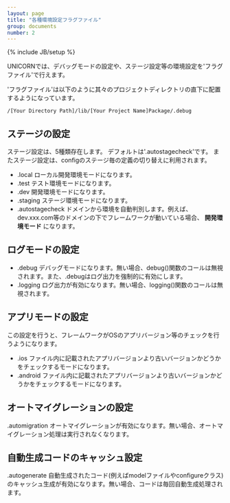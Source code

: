 ```yaml
---
layout: page
title: "各種環境設定フラグファイル"
group: documents
number: 2
---
```

{% include JB/setup %}

UNICORNでは、デバッグモードの設定や、ステージ設定等の環境設定を'フラグファイル'で行えます。

'フラグファイル'は以下のように其々のプロジェクトディレクトリの直下に配置するようになっています。

```
/[Your Directory Path]/lib/[Your Project Name]Package/.debug
```


## ステージの設定
ステージ設定は、5種類存在します。
デフォルトは'.autostagecheck'です。
またステージ設定は、configのステージ毎の定義の切り替えに利用されます。

- .local ローカル開発環境モードになります。
- .test テスト環境モードになります。
- .dev 開発環境モードになります。
- .staging ステージ環境モードになります。
- .autostagecheck ドメインから環境を自動判別します。例えば、dev.xxx.com等のドメインの下でフレームワークが動いている場合、 **開発環境モード** になります。


## ログモードの設定
- .debug デバッグモードになります。無い場合、debug()関数のコールは無視されます。また、.debugはログ出力を強制的に有効にします。
- .logging ログ出力が有効になります。無い場合、logging()関数のコールは無視されます。


## アプリモードの設定
この設定を行うと、フレームワークがOSのアプリバージョン等のチェックを行うようになります。
- .ios ファイル内に記載されたアプリバージョンより古いバージョンかどうかをチェックするモードになります。
- .android ファイル内に記載されたアプリバージョンより古いバージョンかどうかをチェックするモードになります。


## オートマイグレーションの設定
.automigration オートマイグレーションが有効になります。無い場合、オートマイグレーション処理は実行されなくなります。


## 自動生成コードのキャッシュ設定
.autogenerate 自動生成されたコード(例えばmodelファイルやconfigureクラス)のキャッシュ生成が有効になります。無い場合、コードは毎回自動生成処理されます。


